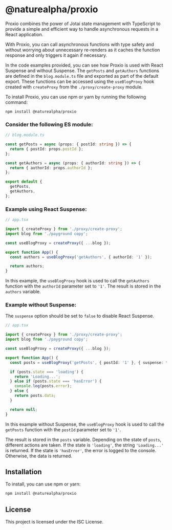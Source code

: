 # @naturealpha/proxio

Proxio combines the power of Jotai state management with TypeScript to provide a simple and efficient way to handle asynchronous requests in a React application.

With Proxio, you can call asynchronous functions with type safety and without worrying about unnecessary re-renders as it caches the function response and only triggers it again if necessary.

In the code examples provided, you can see how Proxio is used with React Suspense and without Suspense. The `getPosts` and `getAuthors` functions are defined in the `blog.module.ts` file and exported as part of the default export. These functions can be accessed using the `useBlogProxy` hook created with `createProxy` from the `./proxy/create-proxy` module.

To install Proxio, you can use npm or yarn by running the following command:

```
npm install @naturealpha/proxio
```

### Consider the following ES module:

```ts
// blog.module.ts

const getPosts = async (props: { postId: string }) => {
  return { postId: props.postId };
};

const getAuthors = async (props: { authorId: string }) => {
  return { authorId: props.authorId };
};

export default {
  getPosts,
  getAuthors,
};
```

### Example using React Suspense:

```ts
// app.tsx

import { createProxy } from './proxy/create-proxy';
import blog from './payground copy';

const useBlogProxy = createProxy({ ...blog });

export function App() {
  const authors = useBlogProxy('getAuthors', { authorId: '1' });

  return authors;
}
```

In this example, the `useBlogProxy` hook is used to call the `getAuthors` function with the `authorId` parameter set to `'1'`. The result is stored in the `authors` variable.

### Example without Suspense:

The `suspense` option should be set to `false` to disable React Suspense.

```ts
// app.tsx

import { createProxy } from './proxy/create-proxy';
import blog from './payground copy';

const useBlogProxy = createProxy({ ...blog });

export function App() {
  const posts = useBlogProxy('getPosts', { postId: '1' }, { suspense: false });

  if (posts.state === 'loading') {
    return 'Loading...';
  } else if (posts.state === 'hasError') {
    console.log(posts.error);
  } else {
    return posts.data;
  }

  return null;
}
```

In this example without Suspense, the `useBlogProxy` hook is used to call the `getPosts` function with the `postId` parameter set to `'1'`.

The result is stored in the `posts` variable. Depending on the state of `posts`, different actions are taken. If the state is `'loading'`, the string `'Loading...'` is returned. If the state is `'hasError'`, the error is logged to the console. Otherwise, the data is returned.

## Installation

To install, you can use npm or yarn:

```bash
npm install @naturealpha/proxio
```

## License

This project is licensed under the ISC License.
